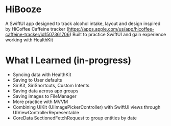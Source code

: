 # HiBooze

A SwiftUI app designed to track alcohol intake, layout and design inspired by HiCoffee Caffeine tracker (https://apps.apple.com/us/app/hicoffee-caffeine-tracker/id1507361706)
Built to practice SwiftUI and gain experience working with HealthKit

# What I Learned (in-progress)
- Syncing data with HealthKit
- Saving to User defaults
- SiriKit, SiriShortcuts, Custom Intents
- Saving data across app groups
- Saving images to FileManager
- More practice with MVVM
- Combining UiKit (UIImagePickerController) with SwiftUI views through UIViewControllerRepresentable
- CoreData SectionedFetchRequest to group entities by date
